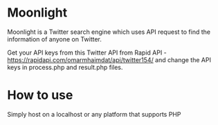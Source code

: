 # Moonlight
Moonlight is a Twitter search engine which uses API request to find the information of anyone on Twitter.

Get your API keys from this Twitter API from Rapid API - https://rapidapi.com/omarmhaimdat/api/twitter154/ and change the API keys in process.php and result.php files.

# How to use
Simply host on a localhost or any platform that supports PHP
